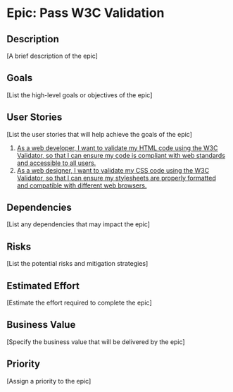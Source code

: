 # Epic: Pass W3C Validation

## Description
[A brief description of the epic]

## Goals
[List the high-level goals or objectives of the epic]

## User Stories
[List the user stories that will help achieve the goals of the epic]
1. [As a web developer, I want to validate my HTML code using the W3C Validator, so that I can ensure my code is compliant with web standards and accessible to all users.](stories/story_w3c_html.md)
2. [As a web designer, I want to validate my CSS code using the W3C Validator, so that I can ensure my stylesheets are properly formatted and compatible with different web browsers.](stories/story_w3c_css.md)

## Dependencies
[List any dependencies that may impact the epic]

## Risks
[List the potential risks and mitigation strategies]

## Estimated Effort
[Estimate the effort required to complete the epic]

## Business Value
[Specify the business value that will be delivered by the epic]

## Priority
[Assign a priority to the epic]
